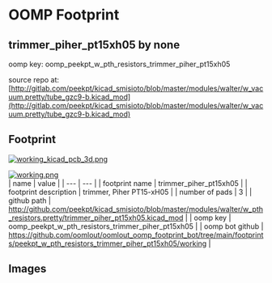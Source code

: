 # OOMP Footprint  
## trimmer_piher_pt15xh05  by none  
  
oomp key: oomp_peekpt_w_pth_resistors_trimmer_piher_pt15xh05  
  
source repo at: [http://gitlab.com/peekpt/kicad_smisioto/blob/master/modules/walter/w_vacuum.pretty/tube_gzc9-b.kicad_mod](http://gitlab.com/peekpt/kicad_smisioto/blob/master/modules/walter/w_vacuum.pretty/tube_gzc9-b.kicad_mod)  
## Footprint  
  
[![working_kicad_pcb_3d.png](working_kicad_pcb_3d_600.png)](working_kicad_pcb_3d.png)  
  
[![working.png](working_600.png)](working.png)  
| name | value | 
| --- | --- | 
| footprint name | trimmer_piher_pt15xh05 | 
| footprint description | trimmer, Piher PT15-xH05 | 
| number of pads | 3 | 
| github path | http://github.com/peekpt/kicad_smisioto/blob/master/modules/walter/w_pth_resistors.pretty/trimmer_piher_pt15xh05.kicad_mod | 
| oomp key | oomp_peekpt_w_pth_resistors_trimmer_piher_pt15xh05 | 
| oomp bot github | https://github.com/oomlout/oomlout_oomp_footprint_bot/tree/main/footprints/peekpt_w_pth_resistors_trimmer_piher_pt15xh05/working | 
## Images  
